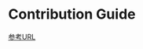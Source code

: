 # Contribution Guide
[参考URL](https://dev.classmethod.jp/articles/output-contributing-md-for-team-building/)